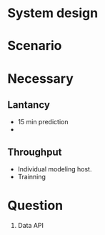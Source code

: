 # System design 
# Scenario

# Necessary
## Lantancy
- 15 min prediction
- 
## Throughput
- Individual modeling host. 
- Trainning 
# Question
1. Data API
<!--stackedit_data:
eyJoaXN0b3J5IjpbLTE1OTI3NDAyNjIsNjQ5MDk3MDEzXX0=
-->